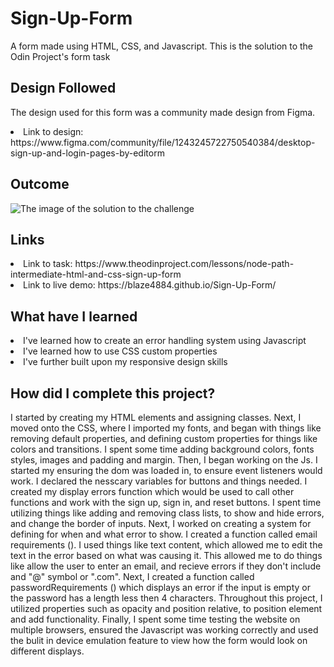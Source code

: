 # Sign-Up-Form
A form made using HTML, CSS, and Javascript. This is the solution to the Odin Project's form task

<h2> Design Followed </h2>

<p> The design used for this form was a community made design from Figma. </p>
<li> Link to design: https://www.figma.com/community/file/1243245722750540384/desktop-sign-up-and-login-pages-by-editorm </li>

<h2> Outcome </h2>

<img src="https://i.imgur.com/89z3wPI.png" alt="The image of the solution to the challenge">

<h2> Links </h2>

<li> Link to task: https://www.theodinproject.com/lessons/node-path-intermediate-html-and-css-sign-up-form </li>
<li> Link to live demo: https://blaze4884.github.io/Sign-Up-Form/ </li>

<h2> What have I learned </h2>

<li> I've learned how to create an error handling system using Javascript </li>
<li> I've learned how to use CSS custom properties </li>
<li> I've further built upon my responsive design skills </li>

<h2> How did I complete this project? </h2>

<p> I started by creating my HTML elements and assigning classes. Next, I moved onto the CSS, where I imported my fonts, and began with things like removing default properties, and defining custom properties for things like colors and transitions. I spent some time adding background colors, fonts styles, images and padding and margin. Then, I began working on the Js. I started my ensuring the dom was loaded in, to ensure event listeners would work. I declared the nesscary variables for buttons and things needed. I created my display errors function which would be used to call other functions and work with the sign up, sign in, and reset buttons. I spent time utilizing things like adding and removing class lists, to show and hide errors, and change the border of inputs. Next, I worked on creating a system for defining for when and what error to show. I created a function called email requirements (). I used things like text content, which allowed me to edit the text in the error based on what was causing it. This allowed me to do things like allow the user to enter an email, and recieve errors if they don't include and "@" symbol or ".com". Next, I created a function called passwordRequirements () which displays an error if the input is empty or the password has a length less then 4 characters. Throughout this project, I utilized properties such as opacity and position relative, to position element and add functionality. Finally, I spent some time testing the website on multiple browsers, ensured the Javascript was working correctly and used the bulit in device emulation feature to view how the form would look on different displays. </p>
